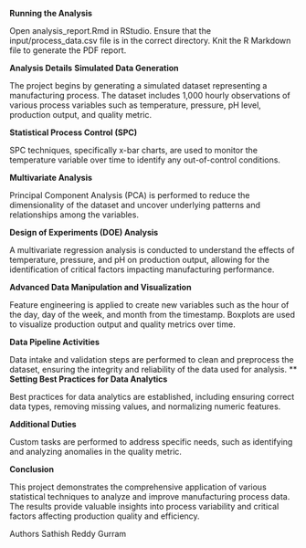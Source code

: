 **Running the Analysis**

Open analysis_report.Rmd in RStudio.
Ensure that the input/process_data.csv file is in the correct directory.
Knit the R Markdown file to generate the PDF report.

**Analysis Details**
**Simulated Data Generation**

The project begins by generating a simulated dataset representing a manufacturing process. The dataset includes 1,000 hourly observations of various process variables such as temperature, pressure, pH level, production output, and quality metric.

**Statistical Process Control (SPC)**

SPC techniques, specifically x-bar charts, are used to monitor the temperature variable over time to identify any out-of-control conditions.

**Multivariate Analysis**

Principal Component Analysis (PCA) is performed to reduce the dimensionality of the dataset and uncover underlying patterns and relationships among the variables.

**Design of Experiments (DOE) Analysis**

A multivariate regression analysis is conducted to understand the effects of temperature, pressure, and pH on production output, allowing for the identification of critical factors impacting manufacturing performance.

**Advanced Data Manipulation and Visualization**

Feature engineering is applied to create new variables such as the hour of the day, day of the week, and month from the timestamp. Boxplots are used to visualize production output and quality metrics over time.

**Data Pipeline Activities**

Data intake and validation steps are performed to clean and preprocess the dataset, ensuring the integrity and reliability of the data used for analysis.
**
**Setting Best Practices for Data Analytics**

Best practices for data analytics are established, including ensuring correct data types, removing missing values, and normalizing numeric features.

**Additional Duties**

Custom tasks are performed to address specific needs, such as identifying and analyzing anomalies in the quality metric.

**Conclusion**

This project demonstrates the comprehensive application of various statistical techniques to analyze and improve manufacturing process data. The results provide valuable insights into process variability and critical factors affecting production quality and efficiency.

Authors
Sathish Reddy Gurram
